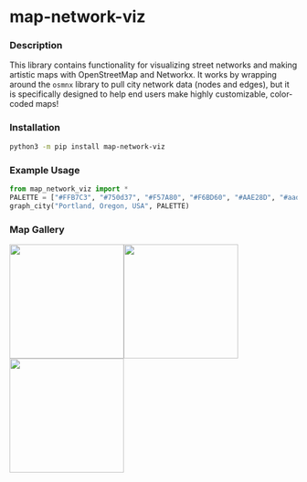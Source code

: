 # map-network-viz

### Description 

This library contains functionality for visualizing street networks and making artistic maps with OpenStreetMap and Networkx. It works by wrapping around the `osmnx` library to pull city network data (nodes and edges), but it is specifically designed to help end users make highly customizable, color-coded maps!

### Installation

```bash
python3 -m pip install map-network-viz
```

### Example Usage

```python
from map_network_viz import *
PALETTE = ["#FFB7C3", "#750d37", "#F57A80", "#F6BD60", "#AAE28D", "#aadaba", "#27BACE", "#F0F2A6"]
graph_city("Portland, Oregon, USA", PALETTE)
```

### Map Gallery

<img src="city_maps/Prague.png" width="200" height="200"/><img src="city_maps/Vancouver.png" width="200" height="200"/><img src="city_maps/Portland_A.png" width="200" height="200"/>